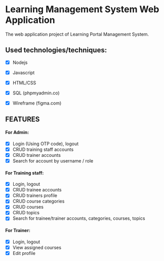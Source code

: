 # Learning Management System Web Application
The web application project of Learning Portal Management System.

## Used technologies/techniques: 
- [x] Nodejs
- [x] Javascript
- [x] HTML/CSS

- [x] SQL (phpmyadmin.co)
- [x] Wireframe (figma.com)

## FEATURES

#### For Admin: 
- [x] Login (Using OTP code), logout
- [x] CRUD training staff accounts
- [x] CRUD trainer accounts
- [x] Search for account by username / role

#### For Training staff: 
- [x] Login, logout
- [x] CRUD trainee accounts
- [x] CRUD trainers profile
- [x] CRUD course categories
- [x] CRUD courses
- [x] CRUD topics
- [x] Search for trainee/trainer accounts, categories, courses, topics

#### For Trainer: 
- [x] Login, logout
- [x] View assigned courses
- [x] Edit profile
